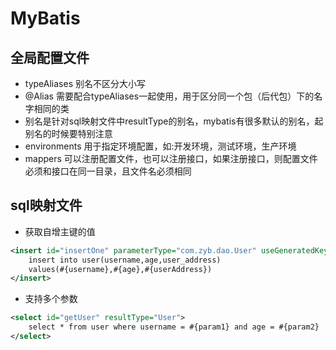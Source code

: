 # MyBatis

## 全局配置文件
  - typeAliases  别名不区分大小写
  - @Alias 需要配合typeAliases一起使用，用于区分同一个包（后代包）下的名字相同的类
  - 别名是针对sql映射文件中resultType的别名，mybatis有很多默认的别名，起别名的时候要特别注意
  - environments 用于指定环境配置，如:开发环境，测试环境，生产环境
  - mappers 可以注册配置文件，也可以注册接口，如果注册接口，则配置文件必须和接口在同一目录，且文件名必须相同
  
## sql映射文件
  - 获取自增主键的值
```xml
<insert id="insertOne" parameterType="com.zyb.dao.User" useGeneratedKeys="true" keyProperty="id">
    insert into user(username,age,user_address)
    values(#{username},#{age},#{userAddress})
</insert>
```
  - 支持多个参数
```xml
<select id="getUser" resultType="User">
    select * from user where username = #{param1} and age = #{param2}
</select>
```